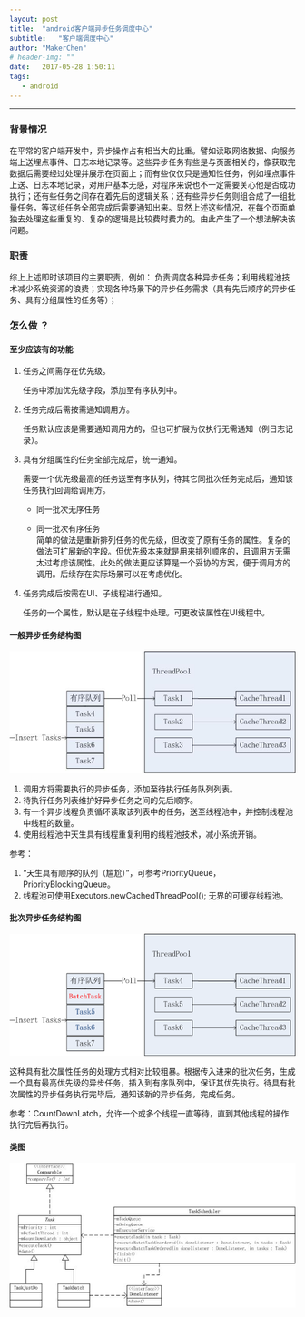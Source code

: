 ```yaml
---
layout: post
title:  "android客户端异步任务调度中心"
subtitle:   "客户端调度中心"
author: "MakerChen"
# header-img: ""
date:   2017-05-28 1:50:11
tags:
   - android
---
```


***

### 背景情况

在平常的客户端开发中，异步操作占有相当大的比重。譬如读取网络数据、向服务端上送埋点事件、日志本地记录等。这些异步任务有些是与页面相关的，像获取完数据后需要经过处理并展示在页面上；而有些仅仅只是通知性任务，例如埋点事件上送、日志本地记录，对用户基本无感，对程序来说也不一定需要关心他是否成功执行；还有些任务之间存在着先后的逻辑关系；还有些异步任务则组合成了一组批量任务，等这组任务全部完成后需要通知出来。显然上述这些情况，在每个页面单独去处理这些重复的、复杂的逻辑是比较费时费力的。由此产生了一个想法解决该问题。

### 职责

综上上述即时该项目的主要职责，例如：
负责调度各种异步任务；利用线程池技术减少系统资源的浪费；实现各种场景下的异步任务需求（具有先后顺序的异步任务、具有分组属性的任务等）；

### 怎么做 ？

#### 至少应该有的功能

1. 任务之间需存在优先级。

	任务中添加优先级字段，添加至有序队列中。

2. 任务完成后需按需通知调用方。

	任务默认应该是需要通知调用方的，但也可扩展为仅执行无需通知（例日志记录）。

3. 具有分组属性的任务全部完成后，统一通知。  

	需要一个优先级最高的任务送至有序队列，待其它同批次任务完成后，通知该任务执行回调给调用方。

	- 同一批次无序任务

	- 同一批次有序任务  
		简单的做法是重新排列任务的优先级，但改变了原有任务的属性。复杂的做法可扩展新的字段。但优先级本来就是用来排列顺序的，且调用方无需太过考虑该属性。此处的做法更应该算是一个妥协的方案，便于调用方的调用。后续存在实际场景可以在考虑优化。

4. 任务完成后按需在UI、子线程进行通知。

	任务的一个属性，默认是在子线程中处理。可更改该属性在UI线程中。

#### 一般异步任务结构图

![结构图](/media/taskscheduler/MessageQueue.jpg)

1. 调用方将需要执行的异步任务，添加至待执行任务队列列表。
2. 待执行任务列表维护好异步任务之间的先后顺序。
3. 有一个异步线程负责循环读取该列表中的任务，送至线程池中，并控制线程池中线程的数量。
4. 使用线程池中天生具有线程重复利用的线程池技术，减小系统开销。

参考：  
1. “天生具有顺序的队列（尴尬）”，可参考PriorityQueue，PriorityBlockingQueue。  
2. 线程池可使用Executors.newCachedThreadPool(); 无界的可缓存线程池。

#### 批次异步任务结构图

![结构图](/media/taskscheduler/BatchTask.png)

这种具有批次属性任务的处理方式相对比较粗暴。根据传入进来的批次任务，生成一个具有最高优先级的异步任务，插入到有序队列中，保证其优先执行。待具有批次属性的异步任务执行完毕后，通知该新的异步任务，完成任务。

参考：CountDownLatch，允许一个或多个线程一直等待，直到其他线程的操作执行完后再执行。

#### 类图

![类图](/media/taskscheduler/ClassImg.jpg)
